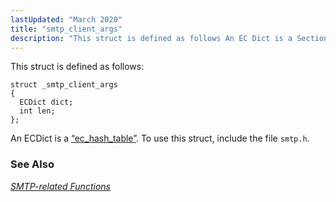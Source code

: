 ```yaml
---
lastUpdated: "March 2020"
title: "smtp_client_args"
description: "This struct is defined as follows An EC Dict is a Section 68 31 ec hash table To use this struct include the file smtp h Chapter 47 SMTP related Functions..."
---
```


This struct is defined as follows:

```
struct _smtp_client_args
{
  ECDict dict;
  int len;
};
```

An ECDict is a [“ec_hash_table”](/momentum/3/3-api/structs-ec-hash-table). To use this struct, include the file `smtp.h`.

### <a name="idp40698496"></a> See Also

[*SMTP-related Functions*](/momentum/3/3-api/smtp)